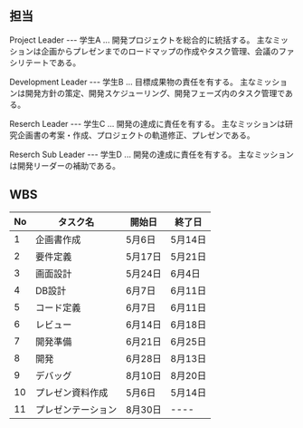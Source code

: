## 担当

Project Leader --- 学生A ...
開発プロジェクトを総合的に統括する。
主なミッションは企画からプレゼンまでのロードマップの作成やタスク管理、会議のファシリテートである。

Development Leader --- 学生B ...
目標成果物の責任を有する。
主なミッションは開発方針の策定、開発スケジューリング、開発フェーズ内のタスク管理である。

Reserch Leader --- 学生C ...
開発の達成に責任を有する。
主なミッションは研究企画書の考案・作成、プロジェクトの軌道修正、プレゼンである。

Reserch Sub Leader --- 学生D ...
開発の達成に責任を有する。
主なミッションは開発リーダーの補助である。

## WBS

 | No       | タスク名         | 開始日  | 終了日  | 
 | -------------- | ------------- | ------- | ------- |
 | 1        | 企画書作成       | 5月6日  | 5月14日 |
 | 2        | 要件定義         | 5月17日 | 5月21日 |
 | 3        | 画面設計         | 5月24日 | 6月4日  |
 | 4        | DB設計           | 6月7日  | 6月11日 |
 | 5        | コード定義       | 6月7日  | 6月11日 |
 | 6        | レビュー         | 6月14日 | 6月18日 |
 | 7        | 開発準備         | 6月21日 | 6月25日 |
 | 8        | 開発             | 6月28日 | 8月13日 |
 | 9        | デバッグ         | 8月10日 | 8月20日 |
 | 10       | プレゼン資料作成  | 5月6日  | 5月14日 |
 | 11       |プレゼンテーション | 8月30日 | ----    |

 
 
 
